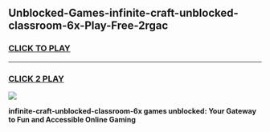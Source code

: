 
## Unblocked-Games-infinite-craft-unblocked-classroom-6x-Play-Free-2rgac
<h3>
<a href="https://premium76.site?title=infinite-craft-unblocked-classroom-6x&ref=20M">CLICK TO PLAY</a></h3>
<hr>

<h3>
<a href="https://premium76.site?title=infinite-craft-unblocked-classroom-6x&ref=20M">CLICK 2 PLAY</a>
  
</h3>

<a href="https://premium76.site?title=infinite-craft-unblocked-classroom-6x&ref=19M"><img src="https://clearcache.store/games.png"></a>


**infinite-craft-unblocked-classroom-6x games unblocked: Your Gateway to Fun and Accessible Online Gaming**
